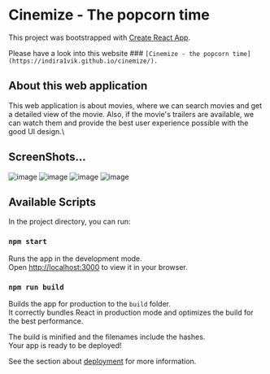 # Cinemize - The popcorn time

This project was bootstrapped with [Create React App](https://github.com/facebook/create-react-app).

Please have a look into this website ### `[Cinemize - the popcorn time](https://indira1vik.github.io/cinemize/).`

## About this web application

This web application is about movies, where we can search movies and get a detailed view of the movie. Also, if the movie's trailers are available, we can watch them and provide the best user experience possible with the good UI design.\

## ScreenShots...

![image](https://user-images.githubusercontent.com/90179632/232978482-42362002-11db-425a-80b0-6b31e2205a0a.png)
![image](https://user-images.githubusercontent.com/90179632/232978598-c59b01f8-34e0-4bbf-bd8a-244669ab560f.png)
![image](https://user-images.githubusercontent.com/90179632/232979045-f9841b7d-a480-4951-bd21-28a356c2eeb5.png)
![image](https://user-images.githubusercontent.com/90179632/232980067-d0a42218-5ed4-4d93-ad9d-f806606bf004.png)



## Available Scripts

In the project directory, you can run:

### `npm start`

Runs the app in the development mode.\
Open [http://localhost:3000](http://localhost:3000) to view it in your browser.

### `npm run build`

Builds the app for production to the `build` folder.\
It correctly bundles React in production mode and optimizes the build for the best performance.

The build is minified and the filenames include the hashes.\
Your app is ready to be deployed!

See the section about [deployment](https://facebook.github.io/create-react-app/docs/deployment) for more information.
